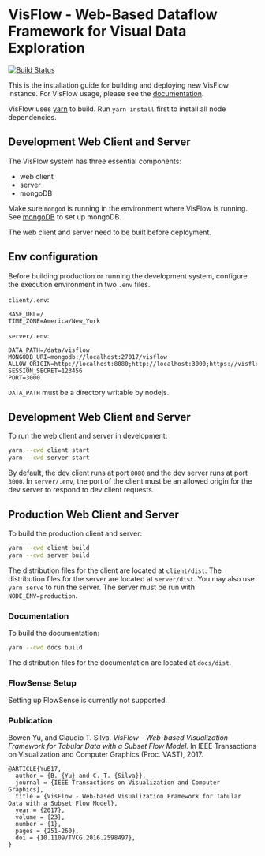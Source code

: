 # VisFlow - Web-Based Dataflow Framework for Visual Data Exploration

[![Build Status](https://travis-ci.org/yubowenok/visflow.svg?branch=master)](https://travis-ci.org/yubowenok/visflow)

This is the installation guide for building and deploying new VisFlow instance.
For VisFlow usage, please see the [documentation](https://visflow.org/docs).

VisFlow uses [yarn](https://yarnpkg.com/en/) to build.
Run ``yarn install`` first to install all node dependencies.

## Development Web Client and Server

The VisFlow system has three essential components:
- web client
- server
- mongoDB

Make sure ``mongod`` is running in the environment where VisFlow is running.
See [mongoDB](https://docs.mongodb.com/manual/installation/) to set up mongoDB.

The web client and server need to be built before deployment.

## Env configuration
Before building production or running the development system, configure the execution environment in two ``.env`` files.

``client/.env``:
```
BASE_URL=/
TIME_ZONE=America/New_York
```

``server/.env``:
```
DATA_PATH=/data/visflow
MONGODB_URI=mongodb://localhost:27017/visflow
ALLOW_ORIGIN=http://localhost:8080;http://localhost:3000;https://visflow.org
SESSION_SECRET=123456
PORT=3000
```
``DATA_PATH`` must be a directory writable by nodejs.

## Development Web Client and Server
To run the web client and server in development:
```bash
yarn --cwd client start
yarn --cwd server start
```

By default, the dev client runs at port ``8080`` and the dev server runs at port ``3000``.
In ``server/.env``, the port of the client must be an allowed origin for the dev server to respond to dev client requests.

## Production Web Client and Server

To build the production client and server:

```bash
yarn --cwd client build
yarn --cwd server build
```

The distribution files for the client are located at ``client/dist``.
The distribution files for the server are located at ``server/dist``.
You may also use ``yarn serve`` to run the server.
The server must be run with ``NODE_ENV=production``.

### Documentation

To build the documentation:
```bash
yarn --cwd docs build
```

The distribution files for the documentation are located at ``docs/dist``.

### FlowSense Setup

Setting up FlowSense is currently not supported.

### Publication
Bowen Yu, and Claudio T. Silva.
_VisFlow – Web-based Visualization Framework for Tabular Data with a Subset Flow Model._
In IEEE Transactions on Visualization and Computer Graphics (Proc. VAST), 2017.
```
@ARTICLE{YuB17,
  author = {B. {Yu} and C. T. {Silva}},
  journal = {IEEE Transactions on Visualization and Computer Graphics},
  title = {VisFlow - Web-based Visualization Framework for Tabular Data with a Subset Flow Model},
  year = {2017},
  volume = {23},
  number = {1},
  pages = {251-260},
  doi = {10.1109/TVCG.2016.2598497},
}
```
